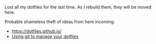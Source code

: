 Lost all my dotfiles for the last time.  As I rebuild them, they will be moved here.

Probable shameless theft of ideas from here incoming:

* https://dotfiles.github.io/
* [Using git to manage your dotfiles](http://blog.smalleycreative.com/tutorials/using-git-and-github-to-manage-your-dotfiles/)


